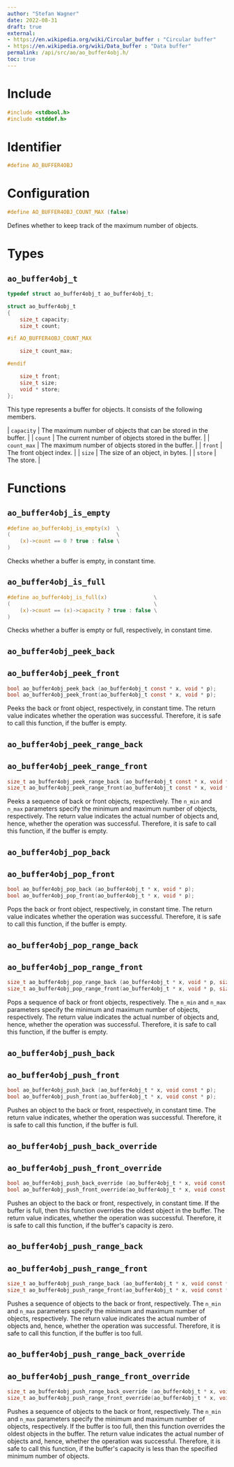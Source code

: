 ```yaml
---
author: "Stefan Wagner"
date: 2022-08-31
draft: true
external:
- https://en.wikipedia.org/wiki/Circular_buffer : "Circular buffer"
- https://en.wikipedia.org/wiki/Data_buffer : "Data buffer"
permalink: /api/src/ao/ao_buffer4obj.h/
toc: true
---
```


# Include

```c
#include <stdbool.h>
#include <stddef.h>
```

# Identifier

```c
#define AO_BUFFER4OBJ
```

# Configuration

```c
#define AO_BUFFER4OBJ_COUNT_MAX (false)
```

Defines whether to keep track of the maximum number of objects.

# Types

## `ao_buffer4obj_t`

```c
typedef struct ao_buffer4obj_t ao_buffer4obj_t;
```

```c
struct ao_buffer4obj_t
{
    size_t capacity;
    size_t count;

#if AO_BUFFER4OBJ_COUNT_MAX

    size_t count_max;

#endif

    size_t front;
    size_t size;
    void * store;
};
```

This type represents a buffer for objects. It consists of the following members.

| `capacity` | The maximum number of objects that can be stored in the buffer. |
| `count` | The current number of objects stored in the buffer. |
| `count_max` | The maximum number of objects stored in the buffer. |
| `front` | The front object index. |
| `size` | The size of an object, in bytes. |
| `store` | The store. |

# Functions

## `ao_buffer4obj_is_empty`

```c
#define ao_buffer4obj_is_empty(x)  \
(                                  \
    (x)->count == 0 ? true : false \
)
```

Checks whether a buffer is empty, in constant time.

## `ao_buffer4obj_is_full`

```c
#define ao_buffer4obj_is_full(x)               \
(                                              \
    (x)->count == (x)->capacity ? true : false \
)
```

Checks whether a buffer is empty or full, respectively, in constant time.

## `ao_buffer4obj_peek_back`
## `ao_buffer4obj_peek_front`

```c
bool ao_buffer4obj_peek_back (ao_buffer4obj_t const * x, void * p);
bool ao_buffer4obj_peek_front(ao_buffer4obj_t const * x, void * p);
```

Peeks the back or front object, respectively, in constant time. The return value indicates whether the operation was successful. Therefore, it is safe to call this function, if the buffer is empty.

## `ao_buffer4obj_peek_range_back`
## `ao_buffer4obj_peek_range_front`

```c
size_t ao_buffer4obj_peek_range_back (ao_buffer4obj_t const * x, void * p, size_t n_min, size_t n_max);
size_t ao_buffer4obj_peek_range_front(ao_buffer4obj_t const * x, void * p, size_t n_min, size_t n_max);
```

Peeks a sequence of back or front objects, respectively. The `n_min` and `n_max` parameters specify the minimum and maximum number of objects, respectively. The return value indicates the actual number of objects and, hence, whether the operation was successful. Therefore, it is safe to call this function, if the buffer is empty.

## `ao_buffer4obj_pop_back`
## `ao_buffer4obj_pop_front`

```c
bool ao_buffer4obj_pop_back (ao_buffer4obj_t * x, void * p);
bool ao_buffer4obj_pop_front(ao_buffer4obj_t * x, void * p);
```

Pops the back or front object, respectively, in constant time. The return value indicates whether the operation was successful. Therefore, it is safe to call this function, if the buffer is empty.

## `ao_buffer4obj_pop_range_back`
## `ao_buffer4obj_pop_range_front`

```c
size_t ao_buffer4obj_pop_range_back (ao_buffer4obj_t * x, void * p, size_t n_min, size_t n_max);
size_t ao_buffer4obj_pop_range_front(ao_buffer4obj_t * x, void * p, size_t n_min, size_t n_max);
```

Pops a sequence of back or front objects, respectively. The `n_min` and `n_max` parameters specify the minimum and maximum number of objects, respectively. The return value indicates the actual number of objects and, hence, whether the operation was successful. Therefore, it is safe to call this function, if the buffer is empty.

## `ao_buffer4obj_push_back`
## `ao_buffer4obj_push_front`

```c
bool ao_buffer4obj_push_back (ao_buffer4obj_t * x, void const * p);
bool ao_buffer4obj_push_front(ao_buffer4obj_t * x, void const * p);
```

Pushes an object to the back or front, respectively, in constant time. The return value indicates, whether the operation was successful. Therefore, it is safe to call this function, if the buffer is full.

## `ao_buffer4obj_push_back_override`
## `ao_buffer4obj_push_front_override`

```c
bool ao_buffer4obj_push_back_override (ao_buffer4obj_t * x, void const * p);
bool ao_buffer4obj_push_front_override(ao_buffer4obj_t * x, void const * p);
```

Pushes an object to the back or front, respectively, in constant time. If the buffer is full, then this function overrides the oldest object in the buffer. The return value indicates, whether the operation was successful. Therefore, it is safe to call this function, if the buffer's capacity is zero.

## `ao_buffer4obj_push_range_back`
## `ao_buffer4obj_push_range_front`

```c
size_t ao_buffer4obj_push_range_back (ao_buffer4obj_t * x, void const * p, size_t n_min, size_t n_max);
size_t ao_buffer4obj_push_range_front(ao_buffer4obj_t * x, void const * p, size_t n_min, size_t n_max);
```

Pushes a sequence of objects to the back or front, respectively. The `n_min` and `n_max` parameters specify the minimum and maximum number of objects, respectively. The return value indicates the actual number of objects and, hence, whether the operation was successful. Therefore, it is safe to call this function, if the buffer is too full.

## `ao_buffer4obj_push_range_back_override`
## `ao_buffer4obj_push_range_front_override`

```c
size_t ao_buffer4obj_push_range_back_override (ao_buffer4obj_t * x, void const * p, size_t n_min, size_t n_max);
size_t ao_buffer4obj_push_range_front_override(ao_buffer4obj_t * x, void const * p, size_t n_min, size_t n_max);
```

Pushes a sequence of objects to the back or front, respectively. The `n_min` and `n_max` parameters specify the minimum and maximum number of objects, respectively. If the buffer is too full, then this function overrides the oldest objects in the buffer. The return value indicates the actual number of objects and, hence, whether the operation was successful. Therefore, it is safe to call this function, if the buffer's capacity is less than the specified minimum number of objects.
